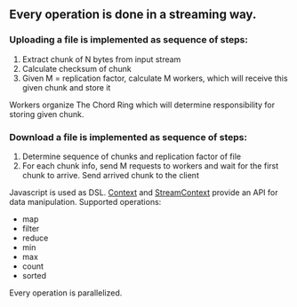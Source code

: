 ## Every operation is done in a streaming way.

### Uploading a file is implemented as sequence of steps:

1. Extract chunk of N bytes from input stream
2. Calculate checksum of chunk
3. Given M = replication factor, calculate M workers, which will receive this given chunk and store it

Workers organize The Chord Ring which will determine responsibility for storing given chunk.
### Download a file is implemented as sequence of steps:

1. Determine sequence of chunks and replication factor of file
2. For each chunk info, send M requests to workers and wait for the first chunk to arrive. Send arrived chunk to the client


Javascript is used as DSL. [Context](https://github.com/alexsderkach/datastore/blob/master/server/src/main/java/io/datastore/server/execution/scripting/Context.java) and [StreamContext](https://github.com/alexsderkach/datastore/blob/master/server/src/main/java/io/datastore/server/execution/scripting/StreamContext.java) provide an API for data manipulation. Supported operations:
- map
- filter
- reduce
- min
- max
- count
- sorted

Every operation is parallelized.
